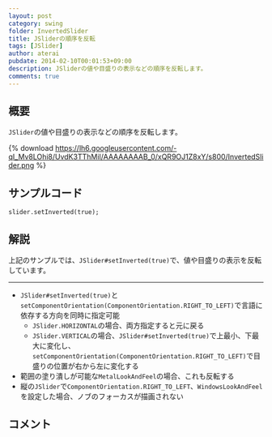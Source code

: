 ```yaml
---
layout: post
category: swing
folder: InvertedSlider
title: JSliderの順序を反転
tags: [JSlider]
author: aterai
pubdate: 2014-02-10T00:01:53+09:00
description: JSliderの値や目盛りの表示などの順序を反転します。
comments: true
---
```

## 概要
`JSlider`の値や目盛りの表示などの順序を反転します。

{% download https://lh6.googleusercontent.com/-qI_Mv8LOhi8/UvdK3TThMiI/AAAAAAAAB_0/xQR9OJ1Z8xY/s800/InvertedSlider.png %}

## サンプルコード
<pre class="prettyprint"><code>slider.setInverted(true);
</code></pre>

## 解説
上記のサンプルでは、`JSlider#setInverted(true)`で、値や目盛りの表示を反転しています。

- - - -
- `JSlider#setInverted(true)`と`setComponentOrientation(ComponentOrientation.RIGHT_TO_LEFT)`で言語に依存する方向を同時に指定可能
    - `JSlider.HORIZONTAL`の場合、両方指定すると元に戻る
    - `JSlider.VERTICAL`の場合、`JSlider#setInverted(true)`で上最小、下最大に変化し、`setComponentOrientation(ComponentOrientation.RIGHT_TO_LEFT)`で目盛りの位置が右から左に変化する
- 範囲の塗り潰しが可能な`MetalLookAndFeel`の場合、これも反転する
- 縦の`JSlider`で`ComponentOrientation.RIGHT_TO_LEFT`、`WindowsLookAndFeel`を設定した場合、ノブのフォーカスが描画されない

<!-- dummy comment line for breaking list -->

## コメント
